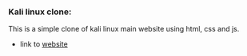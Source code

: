 ### Kali linux clone:

This is a simple clone of kali linux main website using html, css and js.

- link to [website](https://ashish-kumar-khatri.github.io/kali_website_clone/)
